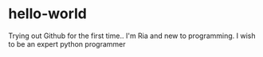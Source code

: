 # hello-world
Trying out Github for the first time..
I'm Ria and new to programming. I wish to be an expert python programmer
